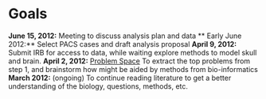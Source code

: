 # Goals

**June 15, 2012:** Meeting to discuss analysis plan and data 
** Early June 2012:** Select PACS cases and draft analysis proposal 
**April 9, 2012:** Submit IRB for access to data, while waiting explore methods to model skull and brain. 
**April 2, 2012:** [Problem Space](problem-space.md) To extract the top problems from step 1, and brainstorm how might be aided by methods from bio-informatics 
**March 2012:** (ongoing) To continue reading literature to get a better understanding of the biology, questions, methods, etc. 
